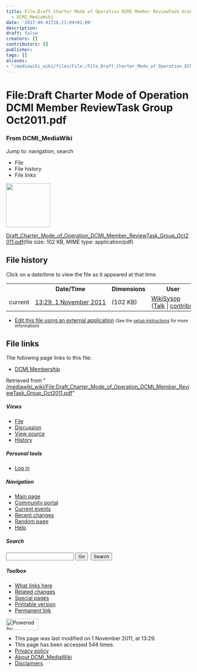 ```yaml
---
title: File:Draft Charter Mode of Operation DCMI Member ReviewTask Group Oct2011.pdf
  - DCMI_MediaWiki
date: '2017-09-01T16:21:09+01:00'
description: 
draft: false
creators: []
contributors: []
publisher: 
tags: []
aliases:
- "/mediawiki_wiki/files/File:/File_Draft_Charter_Mode_of_Operation_DCMI_Member_ReviewTask_Group_Oct2011.pdf.html"
---
```


<a id="top"></a>
# File:Draft Charter Mode of Operation DCMI Member ReviewTask Group Oct2011.pdf

### From DCMI\_MediaWiki

Jump to: navigation, search
<!-- start content -->
- File
- File history
- File links

 [<img alt="" src="/skins/common/images/icons/fileicon-pdf.png" width="120" height="120">](/mediawiki_wiki/files/Draft_Charter_Mode_of_Operation_DCMI_Member_ReviewTask_Group_Oct2011.pdf)

[Draft\_Charter\_Mode\_of\_Operation\_DCMI\_Member\_ReviewTask\_Group\_Oct2011.pdf](/mediawiki_wiki/files/Draft_Charter_Mode_of_Operation_DCMI_Member_ReviewTask_Group_Oct2011.pdf "Draft Charter Mode of Operation DCMI Member ReviewTask Group Oct2011.pdf")‎(file size: 102 KB, MIME type: application/pdf)

<!-- 
NewPP limit report
Preprocessor node count: 0/1000000
Post-expand include size: 0/2097152 bytes
Template argument size: 0/2097152 bytes
Expensive parser function count: 0/100
-->
## File history

Click on a date/time to view the file as it appeared at that time.

<table class="wikitable filehistory">
  <tr>
    <td></td>
    <th>Date/Time</th>
    <th>Dimensions</th>
    <th>User</th>
    <th>Comment</th>
  </tr>
  <tr>
    <td>current</td>
    <td class="filehistory-selected" style="white-space: nowrap;"><a href="/mediawiki_wiki/files/Draft_Charter_Mode_of_Operation_DCMI_Member_ReviewTask_Group_Oct2011.pdf">13:29, 1 November 2011</a></td>
    <td> <span style="white-space: nowrap;">(102 KB)</span>
    </td>
    <td>
      <a href="/index.php/User:WikiSysop" title="User:WikiSysop" class="mw-userlink">WikiSysop</a> <span style="white-space: nowrap;"> <span class="mw-usertoollinks">(<a href="/index.php?title=User_talk:WikiSysop&amp;action=edit&amp;redlink=1" class="new" title="User talk:WikiSysop (page does not exist)">Talk</a> | <a href="/index.php/Special:Contributions/WikiSysop" title="Special:Contributions/WikiSysop">contribs</a>)</span></span>
    </td>
    <td></td>
  </tr>
</table>

  

- [Edit this file using an external application](/index.php?title=File:Draft_Charter_Mode_of_Operation_DCMI_Member_ReviewTask_Group_Oct2011.pdf&action=edit&externaledit=true&mode=file "File:Draft Charter Mode of Operation DCMI Member ReviewTask Group Oct2011.pdf") <small>(See the <a href="http://www.mediawiki.org/wiki/Manual:External_editors" class="external text" rel="nofollow">setup instructions</a> for more information)</small>

## File links

The following page links to this file:

- [DCMI Membership](/index.php/DCMI_Membership "DCMI Membership")

Retrieved from " [/mediawiki_wiki/File:Draft\_Charter\_Mode\_of\_Operation\_DCMI\_Member\_ReviewTask\_Group\_Oct2011.pdf](/mediawiki_wiki/files/File:/File:Draft_Charter_Mode_of_Operation_DCMI_Member_ReviewTask_Group_Oct2011.pdf.html)"

<!-- end content -->

##### Views

- [File](/mediawiki_wiki/files/File:/File:Draft_Charter_Mode_of_Operation_DCMI_Member_ReviewTask_Group_Oct2011.pdf.html "View the file page [c]")
- [Discussion](/index.php?title=File_talk:Draft_Charter_Mode_of_Operation_DCMI_Member_ReviewTask_Group_Oct2011.pdf&action=edit&redlink=1 "Discussion about the content page [t]")
- [View source](/index.php?title=File:Draft_Charter_Mode_of_Operation_DCMI_Member_ReviewTask_Group_Oct2011.pdf&action=edit "This page is protected.
You can view its source [e]")
- [History](/index.php?title=File:Draft_Charter_Mode_of_Operation_DCMI_Member_ReviewTask_Group_Oct2011.pdf&action=history "Past revisions of this page [h]")

##### Personal tools

- [Log in](/index.php?title=Special:UserLogin&returnto=File:Draft_Charter_Mode_of_Operation_DCMI_Member_ReviewTask_Group_Oct2011.pdf "You are encouraged to log in; however, it is not mandatory [o]")

<script type="text/javascript"> if (window.isMSIE55) fixalpha(); </script>

##### Navigation

- [Main page](/index.php/Main_Page "Visit the main page [z]")
- [Community portal](/index.php/DCMI_MediaWiki:Community_portal "About the project, what you can do, where to find things")
- [Current events](/index.php/DCMI_MediaWiki:Current_events "Find background information on current events")
- [Recent changes](/index.php/Special:RecentChanges "The list of recent changes in the wiki [r]")
- [Random page](/index.php/Special:Random "Load a random page [x]")
- [Help](/index.php/Help:Contents "The place to find out")

##### <label for="searchInput">Search</label>

<form action="/index.php" id="searchform">
				<input type="hidden" name="title" value="Special:Search">
				<input id="searchInput" title="Search DCMI_MediaWiki" accesskey="f" type="search" name="search">
				<input type="submit" name="go" class="searchButton" id="searchGoButton" value="Go" title="Go to a page with this exact name if exists"> 
				<input type="submit" name="fulltext" class="searchButton" id="mw-searchButton" value="Search" title="Search the pages for this text">
			</form>

##### Toolbox

- [What links here](/index.php/Special:WhatLinksHere/File:Draft_Charter_Mode_of_Operation_DCMI_Member_ReviewTask_Group_Oct2011.pdf "List of all wiki pages that link here [j]")
- [Related changes](/index.php/Special:RecentChangesLinked/File:Draft_Charter_Mode_of_Operation_DCMI_Member_ReviewTask_Group_Oct2011.pdf "Recent changes in pages linked from this page [k]")
- [Special pages](/index.php/Special:SpecialPages "List of all special pages [q]")
- [Printable version](/index.php?title=File:Draft_Charter_Mode_of_Operation_DCMI_Member_ReviewTask_Group_Oct2011.pdf&printable=yes "Printable version of this page [p]")
- [Permanent link](/index.php?title=File:Draft_Charter_Mode_of_Operation_DCMI_Member_ReviewTask_Group_Oct2011.pdf&oldid=1555 "Permanent link to this revision of the page")

<!-- end of the left (by default at least) column -->

 [<img src="/skins/common/images/poweredby_mediawiki_88x31.png" height="31" width="88" alt="Powered by MediaWiki">](http://www.mediawiki.org/)

- This page was last modified on 1 November 2011, at 13:29.
- This page has been accessed 544 times.
- [Privacy policy](/index.php/DCMI_MediaWiki:Privacy_policy "DCMI MediaWiki:Privacy policy")
- [About DCMI\_MediaWiki](/index.php/DCMI_MediaWiki:About "DCMI MediaWiki:About")
- [Disclaimers](/index.php/DCMI_MediaWiki:General_disclaimer "DCMI MediaWiki:General disclaimer")

<script>if (window.runOnloadHook) runOnloadHook();</script><!-- Served in 0.561 secs. -->
